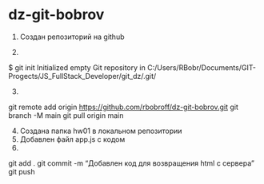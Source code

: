 # dz-git-bobrov

1. Создан репозиторий на github

2.
$ git init
Initialized empty Git repository in C:/Users/RBobr/Documents/GIT-Progects/JS_FullStack_Developer/git_dz/.git/

3. 
git remote add origin https://github.com/rbobroff/dz-git-bobrov.git
git branch -M main
git pull origin main

4. Создана папка hw01 в локальном репозитории
5. Добавлен файл app.js с кодом
6. 
git add .
git commit -m “Добавлен код для возвращения html с сервера”
git push


